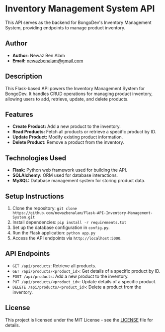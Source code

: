 # Inventory Management System API

This API serves as the backend for BongoDev's Inventory Management System, providing endpoints to manage product inventory.

## Author

- **Author:** Newaz Ben Alam
- **Email:** newazbenalam@gmail.com

## Description

This Flask-based API powers the Inventory Management System for BongoDev. It handles CRUD operations for managing product inventory, allowing users to add, retrieve, update, and delete products.

## Features

- **Create Product:** Add a new product to the inventory.
- **Read Products:** Fetch all products or retrieve a specific product by ID.
- **Update Product:** Modify existing product information.
- **Delete Product:** Remove a product from the inventory.

## Technologies Used

- **Flask:** Python web framework used for building the API.
- **SQLAlchemy:** ORM used for database interactions.
- **MySQL:** Database management system for storing product data.

## Setup Instructions

1. Clone the repository: `git clone https://github.com/newazbenalam/Flask-API-Inventory-Management-System.git`
2. Install dependencies: `pip install -r requirements.txt`
3. Set up the database configuration in `config.py`.
4. Run the Flask application: `python app.py`
5. Access the API endpoints via `http://localhost:5000`.

## API Endpoints

- `GET /api/products`: Retrieve all products.
- `GET /api/products/<product_id>`: Get details of a specific product by ID.
- `POST /api/products`: Add a new product to the inventory.
- `PUT /api/products/<product_id>`: Update details of a specific product.
- `DELETE /api/products/<product_id>`: Delete a product from the inventory.

## License

This project is licensed under the MIT License - see the [LICENSE](LICENSE) file for details.
